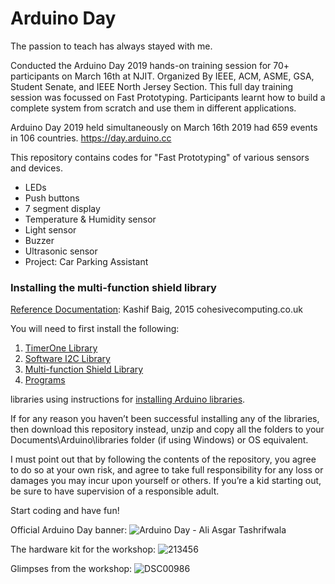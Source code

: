 # Arduino Day
The passion to teach has always stayed with me.

Conducted the Arduino Day 2019 hands-on training session for 70+ participants on March 16th at NJIT. Organized By IEEE, ACM, ASME, GSA, Student Senate, and IEEE North Jersey Section. This full day training session was focussed on Fast Prototyping. Participants learnt how to build a complete system from scratch and use them in different applications.

Arduino Day 2019 held simultaneously on March 16th 2019 had 659 events in 106 countries.
https://day.arduino.cc

This repository contains codes for "Fast Prototyping" of various sensors and devices.
- LEDs
- Push buttons
- 7 segment display
- Temperature & Humidity sensor
- Light sensor
- Buzzer
- Ultrasonic sensor
- Project: Car Parking Assistant

### Installing the multi-function shield library
[Reference Documentation](https://www.mpja.com/download/hackatronics-arduino-multi-function-shield.pdf): Kashif Baig, 2015 cohesivecomputing.co.uk

You will need to first install the following:
1. [TimerOne Library](https://github.com/PaulStoffregen/TimerOne)
2. [Software I2C Library](http://playground.arduino.cc/Main/SoftwareI2CLibrary) 
3. [Multi-function Shield Library](http://files.cohesivecomputing.co.uk/MultiFuncShield-Library.zip)
4. [Programs](http://files.cohesivecomputing.co.uk/Hackatronics-Using-Arduino-Multi-function-Shield.zip)

libraries using instructions for [installing Arduino libraries](https://www.arduino.cc/en/guide/libraries).

If for any reason you haven’t been successful installing any of the libraries, then download this
repository instead, unzip and copy all the folders to your Documents\Arduino\libraries folder (if using
Windows) or OS equivalent.

I must point out that by following the contents of the repository, you agree to do so at your own risk, and
agree to take full responsibility for any loss or damages you may incur upon yourself or others. If
you’re a kid starting out, be sure to have supervision of a responsible adult.

Start coding and have fun!

Official Arduino Day banner:
![Arduino Day - Ali Asgar Tashrifwala](https://user-images.githubusercontent.com/15716059/54493664-f09c6e00-48a8-11e9-8080-c8e8a4fbae78.png)

The hardware kit for the workshop:
![213456](https://user-images.githubusercontent.com/15716059/54493994-1aa35f80-48ac-11e9-8e85-0218afee084a.jpeg)

Glimpses from the workshop:
![DSC00986](https://user-images.githubusercontent.com/15716059/54493687-29d4de00-48a9-11e9-8fa8-316a39785ca7.JPG)
